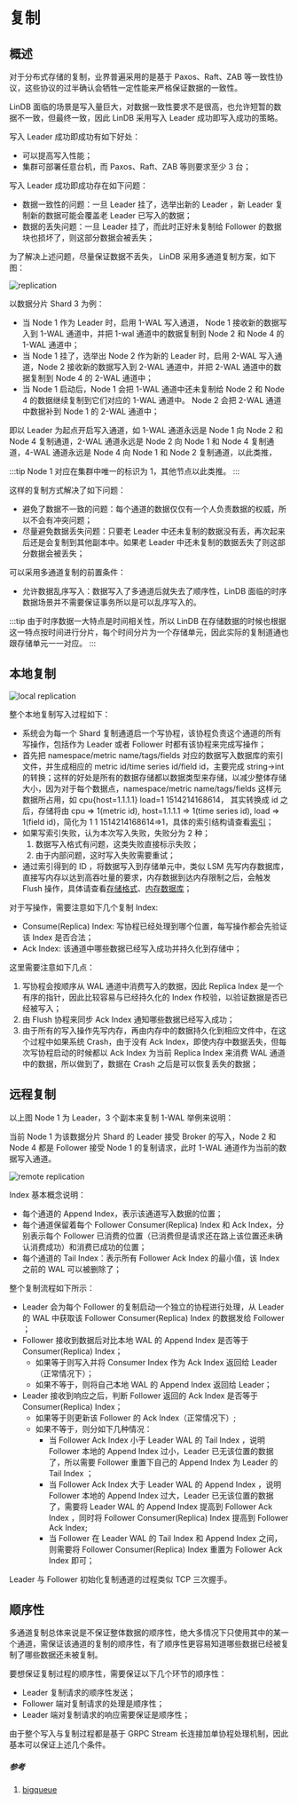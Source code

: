 # 复制

## 概述

对于分布式存储的复制，业界普遍采用的是基于 Paxos、Raft、ZAB 等一致性协议，这些协议的过半确认会牺牲一定性能来严格保证数据的一致性。

LinDB 面临的场景是写入量巨大，对数据一致性要求不是很高，也允许短暂的数据不一致，但最终一致，因此 LinDB 采用写入 Leader 成功即写入成功的策略。

写入 Leader 成功即成功有如下好处：
- 可以提高写入性能；
- 集群可部署任意台机，而 Paxos、Raft、ZAB 等则要求至少 3 台；

写入 Leader 成功即成功存在如下问题：
- 数据一致性的问题：一旦 Leader 挂了，选举出新的 Leader ，新 Leader 复制新的数据可能会覆盖老 Leader 已写入的数据；
- 数据的丢失问题：一旦 Leader 挂了，而此时正好未复制给 Follower 的数据块也损坏了，则这部分数据会被丢失；

为了解决上述问题，尽量保证数据不丢失， LinDB 采用多通道复制方案，如下图：

![replication](../../assets/images/design/storage_database.png)

以数据分片 Shard 3 为例：
- 当 Node 1 作为 Leader 时，启用 1-WAL 写入通道， Node 1 接收新的数据写入到 1-WAL 通道中，并把 1-wal 通道中的数据复制到 Node 2 和 Node 4 的 1-WAL 通道中；
- 当 Node 1 挂了，选举出 Node 2 作为新的 Leader 时，启用 2-WAL 写入通道，Node 2 接收新的数据写入到 2-WAL 通道中，并把 2-WAL 通道中的数据复制到 Node 4 的 2-WAL 通道中；
- 当 Node 1 启动后，Node 1 会把 1-WAL 通道中还未复制给 Node 2 和 Node 4 的数据继续复制到它们对应的 1-WAL 通道中。 Node 2 会把 2-WAL 通道中数据补到 Node 1 的 2-WAL 通道中；

即以 Leader 为起点开启写入通道，如 1-WAL 通道永远是 Node 1 向 Node 2 和 Node 4 复制通道，2-WAL 通道永远是 Node 2 向 Node 1 和 Node 4 复制通道，4-WAL 通道永远是 Node 4 向 Node 1 和 Node 2 复制通道，以此类推，

:::tip
Node 1 对应在集群中唯一的标识为 1，其他节点以此类推。
:::

这样的复制方式解决了如下问题：
- 避免了数据不一致的问题：每个通道的数据仅仅有一个人负责数据的权威，所以不会有冲突问题；
- 尽量避免数据丢失问题：只要老 Leader 中还未复制的数据没有丢，再次起来后还是会复制到其他副本中。如果老 Leader 中还未复制的数据丢失了则这部分数据会被丢失；

可以采用多通道复制的前置条件：
- 允许数据乱序写入：数据写入了多通道后就失去了顺序性，LinDB 面临的时序数据场景并不需要保证事务所以是可以乱序写入的。

:::tip
由于时序数据一大特点是时间相关性，所以 LinDB 在存储数据的时候也根据这一特点按时间进行分片，每个时间分片为一个存储单元，因此实际的复制道通也跟存储单元一一对应。
:::

## 本地复制

![local replication](../../assets/images/design/local_replication.png)

整个本地复制写入过程如下：
- 系统会为每一个 Shard 复制通道启一个写协程，该协程负责这个通道的所有写操作，包括作为 Leader 或者 Follower 时都有该协程来完成写操作；
- 首先把 namespace/metric name/tags/fields 对应的数据写入数据库的索引文件，并生成相应的 metric id/time series id/field id，主要完成 string->int 的转换；这样的好处是所有的数据存储都以数据类型来存储，以减少整体存储大小，因为对于每个数据点，namespace/metric name/tags/fields 这样元数据所占用，如 cpu{host=1.1.1.1} load=1 1514214168614，
其实转换成 id 之后，存储将由 cpu => 1(metric id), host=1.1.1.1 => 1(time series id), load => 1(field id)，简化为 1 1 1514214168614=>1，具体的索引结构请查看[索引](index_.md)；
- 如果写索引失败，认为本次写入失败，失败分为 2 种；
  1. 数据写入格式有问题，这类失败直接标示失败；
  2. 由于内部问题，这时写入失败需要重试；
- 通过索引得到的 ID ，将数据写入到存储单元中，类似 LSM 先写内存数据库，直接写内存以达到高吞吐量的要求，内存数据到达内存限制之后，会触发 Flush 操作，具体请查看[存储格式](storage.md)、[内存数据库](memory.md)；

对于写操作，需要注意如下几个复制 Index:
-  Consume(Replica) Index: 写协程已经处理到哪个位置，每写操作都会先验证该 Index 是否合法；
-  Ack Index: 该通道中哪些数据已经写入成功并持久化到存储中；

这里需要注意如下几点：
1. 写协程会按顺序从 WAL 通道中消费写入的数据，因此 Replica Index 是一个有序的指针，因此比较容易与已经持久化的 Index 作校验，以验证数据是否已经被写入；
2. 由 Flush 协程来同步 Ack Index 通知哪些数据已经写入成功；
3. 由于所有的写入操作先写内存，再由内存中的数据持久化到相应文件中，在这个过程中如果系统 Crash，由于没有 Ack Index，即使内存中数据丢失，但每次写协程启动的时候都以 Ack Index 为当前 Replica Index 来消费 WAL 通道中的数据，所以做到了，数据在 Crash 之后是可以恢复丢失的数据；

## 远程复制

以上图 Node 1 为 Leader，3 个副本来复制 1-WAL 举例来说明：

当前 Node 1 为该数据分片 Shard 的 Leader 接受 Broker 的写入，Node 2 和 Node 4 都是 Follower 接受 Node 1 的复制请求，此时 1-WAL 通道作为当前的数据写入通道。

![remote replication](../../assets/images/design/remote_replication.png)
  
Index 基本概念说明：
- 每个通道的 Append Index，表示该通道写入数据的位置；
- 每个通道保留着每个 Follower Consumer(Replica) Index 和 Ack Index，分别表示每个 Follower 已消费的位置（已消费但是请求还在路上该位置还未确认消费成功）和消费已成功的位置；
- 每个通道的 Tail Index：表示所有 Follower Ack Index 的最小值，该 Index 之前的 WAL 可以被删除了；

整个复制流程如下所示：
- Leader 会为每个 Follower 的复制启动一个独立的协程进行处理，从 Leader 的 WAL 中获取该 Follower Consumer(Replica) Index 的数据发给 Follower ；
- Follower 接收到数据后对比本地 WAL 的 Append Index 是否等于 Consumer(Replica) Index；
  - 如果等于则写入并将 Consumer Index 作为 Ack Index 返回给 Leader（正常情况下）；
  - 如果不等于，则将自己本地 WAL 的 Append Index 返回给 Leader；
- Leader 接收到响应之后，判断 Follower 返回的 Ack Index 是否等于 Consumer(Replica) Index；
  - 如果等于则更新该 Follower 的 Ack Index（正常情况下）;
  - 如果不等于，则分如下几种情况：
    - 当 Follower Ack Index 小于 Leader WAL 的 Tail Index ，说明 Follower 本地的 Append Index 过小，Leader 已无该位置的数据了，所以需要 Follower 重置下自己的 Append Index 为 Leader 的 Tail Index ；
    - 当 Follower Ack Index 大于 Leader WAL 的 Append Index ，说明 Follower 本地的 Append Index 过大，Leader 已无该位置的数据了，需要将 Leader WAL 的 Append Index 提高到 Follower Ack Index ，同时将 Follower Consumer(Replica) Index 提高到 Follower Ack Index;
    - 当 Follower 在 Leader WAL 的 Tail Index 和 Append Index 之间，则需要将 Follower Consumer(Replica) Index 重置为 Follower Ack Index 即可；

Leader 与 Follower 初始化复制通道的过程类似 TCP 三次握手。

## 顺序性

多通道复制总体来说是不保证整体数据的顺序性，绝大多情况下只使用其中的某一个通道，需保证该通道的复制的顺序性，有了顺序性更容易知道哪些数据已经被复制了哪些数据还未被复制。

要想保证复制过程的顺序性，需要保证以下几个环节的顺序性：
- Leader 复制请求的顺序性发送；
- Follower 端对复制请求的处理是顺序性；
- Leader 端对复制请求的响应需要保证是顺序性；

由于整个写入与复制过程都是基于 GRPC Stream 长连接加单协程处理机制，因此基本可以保证上述几个条件。

##### 参考
1. [bigqueue](https://github.com/bulldog2011/bigqueue)